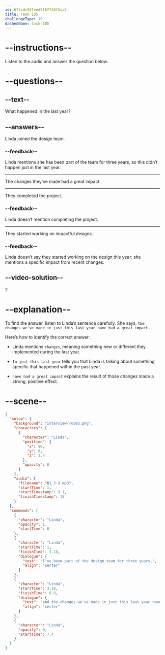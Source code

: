 ```yaml
---
id: 672cdc94feed9f67748f5ca2
title: Task 105
challengeType: 19
dashedName: task-105
---
```


<!-- (audio) Linda: I've been part of the design team for three years, and the changes we've made in just this last year have had a great impact. -->

# --instructions--

Listen to the audio and answer the question below.

# --questions--

## --text--

What happened in the last year?

## --answers--

Linda joined the design team.

### --feedback--

Linda mentions she has been part of the team for three years, so this didn’t happen just in the last year.

---

The changes they've made had a great impact.

---

They completed the project.

### --feedback--

Linda doesn’t mention completing the project.

---

They started working on impactful designs.

### --feedback--

Linda doesn’t say they started working on the design this year; she mentions a specific impact from recent changes.

## --video-solution--

2

# --explanation--

To find the answer, listen to Linda’s sentence carefully. She says, `the changes we've made in just this last year have had a great impact.`

Here’s how to identify the correct answer:

- Linda mentions `changes`, meaning something new or different they implemented during the last year.

- `In just this last year` tells you that Linda is talking about something specific that happened within the past year.

- `have had a great impact` explains the result of those changes made a strong, positive effect.

# --scene--

```json
{
  "setup": {
    "background": "interview-room3.png",
    "characters": [
      {
        "character": "Linda",
        "position": {
          "x": 50,
          "y": 0,
          "z": 1.4
        },
        "opacity": 0
      }
    ],
    "audio": {
      "filename": "B1_3-3.mp3",
      "startTime": 1,
      "startTimestamp": 9.1,
      "finishTimestamp": 15
    }
  },
  "commands": [
    {
      "character": "Linda",
      "opacity": 1,
      "startTime": 0
    },
    {
      "character": "Linda",
      "startTime": 1,
      "finishTime": 3.18,
      "dialogue": {
        "text": "I've been part of the design team for three years,",
        "align": "center"
      }
    },
    {
      "character": "Linda",
      "startTime": 3.18,
      "finishTime": 6.9,
      "dialogue": {
        "text": "and the changes we've made in just this last year have had a great impact.",
        "align": "center"
      }
    },
    {
      "character": "Linda",
      "opacity": 0,
      "startTime": 7.4
    }
  ]
}
```
